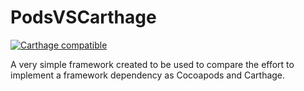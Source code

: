 # PodsVSCarthage

[![Carthage compatible](https://img.shields.io/badge/Carthage-compatible-4BC51D.svg?style=flat)](https://github.com/Carthage/Carthage)

A very simple framework created to be used to compare the effort to implement a framework dependency as Cocoapods and Carthage.
